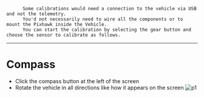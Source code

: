           Some calibrations would need a connection to the vehicle via USB and not the telemetry. 
          You'd not necessarily need to wire all the components or to mount the Pixhawk inside the Vehicle.
          You can start the calibration by selecting the gear button and choose the sensor to calibrate as follows.
----------------------------------------------------------------------------------------------
# Compass
  * Click the compass button at the left of the screen
  * Rotate the vehicle in all directions like how it appears on the screen
  ![p1](https://docs.px4.io/master/images/qgc/setup/sensor_compass_calibrate_px4.jpg)
